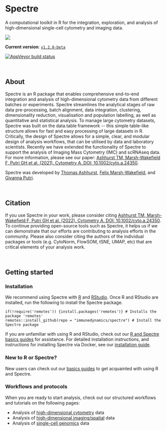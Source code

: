 # Spectre

A computational toolkit in R for the integration, exploration, and analysis of high-dimensional single-cell cytometry and imaging data.

<img src="https://raw.githubusercontent.com/tomashhurst/tomashhurst.github.io/master/images/Spectre.png"/>

**Current version**: [`v1.2.0-beta`](https://github.com/ImmuneDynamics/Spectre/releases)

[![AppVeyor build status](https://ci.appveyor.com/api/projects/status/akhvb8wub6d6xhtd?svg=true)](https://ci.appveyor.com/project/tomashhurst/spectre)

<br/>

## About

Spectre is an R package that enables comprehensive end-to-end integration and analysis of high-dimensional cytometry data from different batches or experiments. Spectre streamlines the analytical stages of raw data pre-processing, batch alignment, data integration, clustering, dimensionality reduction, visualisation and population labelling, as well as quantitative and statistical analysis. To manage large cytometry datasets, Spectre was built on the data.table framework -- this simple table-like structure allows for fast and easy processing of large datasets in R. Critically, the design of Spectre allows for a simple, clear, and modular design of analysis workflows, that can be utilised by data and laboratory scientists. Recently we have extended the functionality of Spectre to support the analysis of Imaging Mass Cytometry (IMC) and scRNAseq data. For more information, please see our paper: [Ashhurst TM, Marsh-Wakefield F, Putri GH et al. (2021). Cytometry A. DOI: 10.1002/cyto.a.24350](https://doi.org/10.1002/cyto.a.24350).

Spectre was developed by [Thomas Ashhurst](https://immunedynamics.github.io/thomas-ashhurst/), [Felix Marsh-Wakefield](https://immunedynamics.github.io/felix-marsh-wakefield/), and [Givanna Putri](https://immunedynamics.github.io/givanna-putri/).

<br/>

## Citation

If you use Spectre in your work, please consider citing [Ashhurst TM, Marsh-Wakefield F, Putri GH et al. (2022). Cytometry A. DOI: 10.1002/cyto.a.24350](https://doi.org/10.1002/cyto.a.24350). To continue providing open-source tools such as Spectre, it helps us if we can demonstrate that our efforts are contributing to analysis efforts in the community. Please also consider citing the authors of the individual packages or tools (e.g. CytoNorm, FlowSOM, tSNE, UMAP, etc) that are critical elements of your analysis work.

<br/>

## Getting started

### Installation

We recommend using Spectre with [R](https://cran.r-project.org/mirrors.html) and [RStudio](https://www.rstudio.com/products/rstudio/download/#download). Once R and RStudio are installed, run the following to install the Spectre package.

```         
if(!require('remotes')) {install.packages('remotes')} # Installs the package 'remotes'
remotes::install_github(repo = "immunedynamics/spectre") # Install the Spectre package
```

If you are unfamiliar with using R and RStudio, check out our [R and Spectre basics guides](https://immunedynamics.io/spectre/install/#Basics_guide) for assistance. For detailed installation instructions, and instructions for installing Spectre via Docker, see our [installation guide](https://immunedynamics.io/spectre/install/).

### New to R or Spectre?

New users can check out our [basics guides](https://immunedynamics.io/spectre/install/#Basics_guide) to get acquainted with using R and Spectre.

### Workflows and protocols

When you are ready to start analysis, check out our structured workflows and tutorials on the following pages:

-   Analysis of [high-dimensional cytometry](https://immunedynamics.github.io/spectre/cytometry) data
-   Analysis of [high-dimensional imaging/spatial](https://immunedynamics.github.io/spectre/spatial/) data  
-   Analysis of [single-cell genomics](https://immunedynamics.github.io/spectre/single-cell/) data

<br/>
